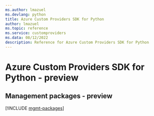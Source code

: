 ```yaml
---
ms.author: lmazuel
ms.devlang: python
title: Azure Custom Providers SDK for Python
author: lmazuel
ms.topic: reference
ms.service: customproviders
ms.data: 08/12/2022
description: Reference for Azure Custom Providers SDK for Python
---
```

# Azure Custom Providers SDK for Python - preview

## Management packages - preview
[!INCLUDE [mgmt-packages](custom-providers-mgmt-index.md)]